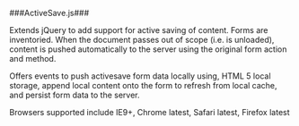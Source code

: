 ###ActiveSave.js###

Extends jQuery to add support for active saving of content.
Forms are inventoried. When the document passes out of scope
(i.e. is unloaded), content is pushed automatically to the
server using the original form action and method.

Offers events to push activesave form data locally using,
HTML 5 local storage, append local content onto the form to
refresh from local cache, and persist form data to the server.

Browsers supported include IE9+, Chrome latest, Safari latest, Firefox latest
